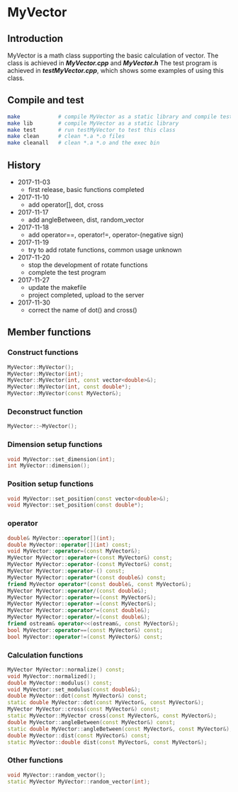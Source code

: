 # MyVector

## Introduction
MyVector is a math class supporting the basic calculation of vector.
The class is achieved in ___MyVector.cpp___ and ___MyVector.h___
The test program is achieved in ___testMyVector.cpp___, which shows some examples of using this class.

## Compile and test

```bash
make            # compile MyVector as a static library and compile testMyVector
make lib        # compile MyVector as a static library
make test       # run testMyVector to test this class
make clean      # clean *.a *.o files
make cleanall   # clean *.a *.o and the exec bin
```

## History
- 2017-11-03
    - first release, basic functions completed
- 2017-11-10
    - add operator[], dot, cross
- 2017-11-17
    - add angleBetween, dist, random_vector
- 2017-11-18
    - add operator==, operator!=, operator-(negative sign)
- 2017-11-19
    - try to add rotate functions, common usage unknown
- 2017-11-20
    - stop the development of rotate functions
    - complete the test program
- 2017-11-27
    - update the makefile
    - project completed, upload to the server
- 2017-11-30
    - correct the name of dot() and cross()

## Member functions

### Construct functions

```cpp
MyVector::MyVector();
MyVector::MyVector(int);
MyVector::MyVector(int, const vector<double>&);
MyVector::MyVector(int, const double*);
MyVector::MyVector(const MyVector&);
```
### Deconstruct function

```cpp
MyVector::~MyVector();
```
### Dimension setup functions

```cpp
void MyVector::set_dimension(int);
int MyVector::dimension();
```
### Position setup functions

```cpp
void MyVector::set_position(const vector<double>&);
void MyVector::set_position(const double*);
```

### operator

```cpp
double& MyVector::operator[](int);
double MyVector::operator[](int) const;
void MyVector::operator=(const MyVector&);
MyVector MyVector::operator+(const MyVector&) const;
MyVector MyVector::operator-(const MyVector&) const;
MyVector MyVector::operator-() const;
MyVector MyVector::operator*(const double&) const;
friend MyVector operator*(const double&, const MyVector&);
MyVector MyVector::operator/(const double&);
MyVector MyVector::operator+=(const MyVector&);
MyVector MyVector::operator-=(const MyVector&);
MyVector MyVector::operator*=(const double&);
MyVector MyVector::operator/=(const double&);
friend ostream& operator<<(ostream&, const MyVector&);
bool MyVector::operator==(const MyVector&) const;
bool MyVector::operator!=(const MyVector&) const;
```

### Calculation functions

```cpp
MyVector MyVector::normalize() const;
void MyVector::normalized();
double MyVector::modulus() const;
void MyVector::set_modulus(const double&);
double MyVector::dot(const MyVector&) const;
static double MyVector::dot(const MyVector&, const MyVector&);
MyVector MyVector::cross(const MyVector&) const;
static MyVector::MyVector cross(const MyVector&, const MyVector&);
double MyVector::angleBetween(const MyVector&) const;
static double MyVector::angleBetween(const MyVector&, const MyVector&);
double MyVector::dist(const MyVector&) const;
static MyVector::double dist(const MyVector&, const MyVector&);
```

### Other functions

```cpp
void MyVector::random_vector();
static MyVector MyVector::random_vector(int);
```

